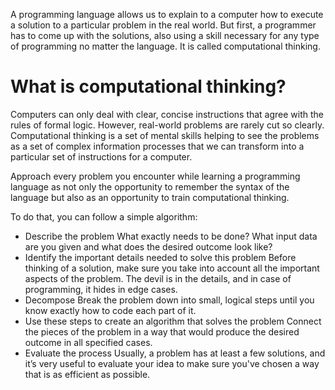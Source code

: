 A programming language allows us to explain to a computer how to execute a solution to a particular problem in the real world. But first, a programmer has to come up with the solutions, also using a skill necessary for any type of programming no matter the language. It is called computational thinking.

# What is computational thinking?
Computers can only deal with clear, concise instructions that agree with the rules of formal logic. However, real-world problems are rarely cut so clearly. Computational thinking is a set of mental skills helping to see the problems as a set of complex information processes that we can transform into a particular set of instructions for a computer.

Approach every problem you encounter while learning a programming language as not only the opportunity to remember the syntax of the language but also as an opportunity to train computational thinking.

To do that, you can follow a simple algorithm:

- Describe the problem
What exactly needs to be done? What input data are you given and what does the desired outcome look like?
- Identify the important details needed to solve this problem
Before thinking of a solution, make sure you take into account all the important aspects of the problem. The devil is in the details, and in case of programming, it hides in edge cases.
- Decompose
Break the problem down into small, logical steps until you know exactly how to code each part of it.
- Use these steps to create an algorithm that solves the problem
Connect the pieces of the problem in a way that would produce the desired outcome in all specified cases.
- Evaluate the process
Usually, a problem has at least a few solutions, and it’s very useful to evaluate your idea to make sure you've chosen a way that is as efficient as possible.
